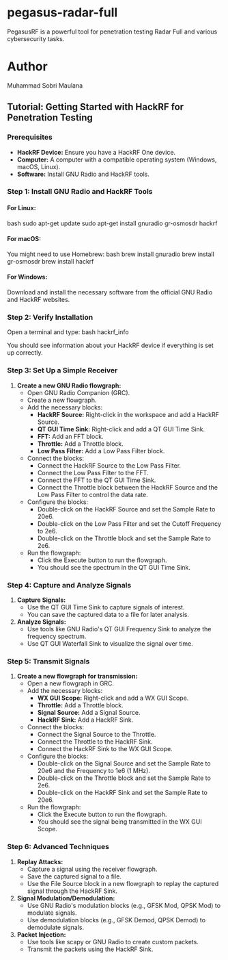 # pegasus-radar-full

PegasusRF is a powerful tool for penetration testing Radar Full and various cybersecurity tasks.

# Author

Muhammad Sobri Maulana

## Tutorial: Getting Started with HackRF for Penetration Testing

### Prerequisites
- **HackRF Device:** Ensure you have a HackRF One device.
- **Computer:** A computer with a compatible operating system (Windows, macOS, Linux).
- **Software:** Install GNU Radio and HackRF tools.

### Step 1: Install GNU Radio and HackRF Tools

#### For Linux:
bash sudo apt-get update sudo apt-get install gnuradio gr-osmosdr hackrf


#### For macOS:
You might need to use Homebrew:
bash brew install gnuradio brew install gr-osmosdr brew install hackrf

#### For Windows:
Download and install the necessary software from the official GNU Radio and HackRF websites.

### Step 2: Verify Installation
Open a terminal and type:
bash hackrf_info


You should see information about your HackRF device if everything is set up correctly.

### Step 3: Set Up a Simple Receiver
1. **Create a new GNU Radio flowgraph:**
   - Open GNU Radio Companion (GRC).
   - Create a new flowgraph.
   - Add the necessary blocks:
     - **HackRF Source:** Right-click in the workspace and add a HackRF Source.
     - **QT GUI Time Sink:** Right-click and add a QT GUI Time Sink.
     - **FFT:** Add an FFT block.
     - **Throttle:** Add a Throttle block.
     - **Low Pass Filter:** Add a Low Pass Filter block.
   - Connect the blocks:
     - Connect the HackRF Source to the Low Pass Filter.
     - Connect the Low Pass Filter to the FFT.
     - Connect the FFT to the QT GUI Time Sink.
     - Connect the Throttle block between the HackRF Source and the Low Pass Filter to control the data rate.
   - Configure the blocks:
     - Double-click on the HackRF Source and set the Sample Rate to 20e6.
     - Double-click on the Low Pass Filter and set the Cutoff Frequency to 2e6.
     - Double-click on the Throttle block and set the Sample Rate to 2e6.
   - Run the flowgraph:
     - Click the Execute button to run the flowgraph.
     - You should see the spectrum in the QT GUI Time Sink.

### Step 4: Capture and Analyze Signals
1. **Capture Signals:**
   - Use the QT GUI Time Sink to capture signals of interest.
   - You can save the captured data to a file for later analysis.
2. **Analyze Signals:**
   - Use tools like GNU Radio's QT GUI Frequency Sink to analyze the frequency spectrum.
   - Use QT GUI Waterfall Sink to visualize the signal over time.

### Step 5: Transmit Signals
1. **Create a new flowgraph for transmission:**
   - Open a new flowgraph in GRC.
   - Add the necessary blocks:
     - **WX GUI Scope:** Right-click and add a WX GUI Scope.
     - **Throttle:** Add a Throttle block.
     - **Signal Source:** Add a Signal Source.
     - **HackRF Sink:** Add a HackRF Sink.
   - Connect the blocks:
     - Connect the Signal Source to the Throttle.
     - Connect the Throttle to the HackRF Sink.
     - Connect the HackRF Sink to the WX GUI Scope.
   - Configure the blocks:
     - Double-click on the Signal Source and set the Sample Rate to 20e6 and the Frequency to 1e6 (1 MHz).
     - Double-click on the Throttle block and set the Sample Rate to 2e6.
     - Double-click on the HackRF Sink and set the Sample Rate to 20e6.
   - Run the flowgraph:
     - Click the Execute button to run the flowgraph.
     - You should see the signal being transmitted in the WX GUI Scope.

### Step 6: Advanced Techniques
1. **Replay Attacks:**
   - Capture a signal using the receiver flowgraph.
   - Save the captured signal to a file.
   - Use the File Source block in a new flowgraph to replay the captured signal through the HackRF Sink.
2. **Signal Modulation/Demodulation:**
   - Use GNU Radio's modulation blocks (e.g., GFSK Mod, QPSK Mod) to modulate signals.
   - Use demodulation blocks (e.g., GFSK Demod, QPSK Demod) to demodulate signals.
3. **Packet Injection:**
   - Use tools like scapy or GNU Radio to create custom packets.
   - Transmit the packets using the HackRF Sink.
